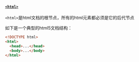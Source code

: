 #### [`<html>`](https://developer.mozilla.org/en-US/docs/Web/HTML/Element/html)

`<html>`是html文档的根节点，所有的html元素都必须是它的后代节点

如下是一个典型的html5文档结构：

```html
<!DOCTYPE html>
<html>
  <head>...</head>
  <body>...</body>
</html>
```
